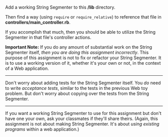 Add a working String Segmenter to this **/lib** directory.

Then find a way (using `require` or `require_relative`) to reference that file in **controllers/main_controller.rb**.

If you accomplish that much, then you should be able to utilize the String Segmenter in that file's controller actions.

**Important Note:** If you do any amount of substantial work on the String Segmenter itself, _then you are doing this assignment incorrectly_. This purpose of this assignment is not to fix or refactor your String Segmenter. It is to use a working version of it, whether it's your own or not, in the context of a Web application.

---

Don't worry about adding tests for the String Segmenter itself. You _do_ need to write _acceptance tests_, similar to the tests in the previous Web toy problem. But don't worry about copying over the tests from the String Segmenter.

---

If you want a working String Segmenter to use for this assignment but don't have one your own, ask your classmates if they'll share theirs. (Again, this assignment is not about making String Segmenter. It's about _using existing programs_ within a web application.)